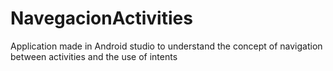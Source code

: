 # NavegacionActivities
<p> Application made in Android studio to understand the concept of navigation between activities and the use of intents</p>
